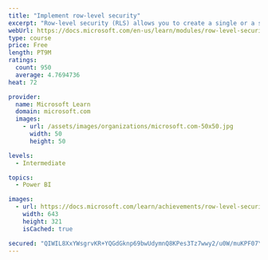 ```yaml
---
title: "Implement row-level security"
excerpt: "Row-level security (RLS) allows you to create a single or a set of reports that targets data for a specific user. In this module, you will learn how to implement RLS by using either a static or dynamic method and how Microsoft Power BI simplifies testing RLS in Power BI Desktop and Power BI service."
webUrl: https://docs.microsoft.com/en-us/learn/modules/row-level-security-power-bi/
type: course
price: Free
length: PT9M
ratings:
  count: 950
  average: 4.7694736
heat: 72

provider:
  name: Microsoft Learn
  domain: microsoft.com
  images:
    - url: /assets/images/organizations/microsoft.com-50x50.jpg
      width: 50
      height: 50

levels:
  - Intermediate

topics:
  - Power BI

images:
  - url: https://docs.microsoft.com/learn/achievements/row-level-security-power-bi-social.png
    width: 643
    height: 321
    isCached: true

secured: "QIWIL8XxYWsgrvKR+YQGdGknp69bwUdymnQ8KPes3Tz7wwy2/u0W/muKPF07YJgnvLybiTKxNCApByqWWDT5r0UhVpCVjfv8Q78LHDlXPN445JtfJySJ0SkSc4rHkygjL/E7AH72WZeRiTIYemcrxhfKEVKjBVbssd66BGCjSqnPRX+2H27V3OdvXszVyISvJElbplC5wqOFH9pXYJnvkBY9QbGQblcaFZaZG2/mTjGbNLaTRlZUenFJPAizJdGR7NYa6L6Gbv9LJWTjsYehhfMgBJjWPZsPB2C8JA6QC/vwuTXSLO8vCQTd53xlN+MDvMzytKgKU69sESHm19j+xAS9rkm6tEIJTTW/GaLAH3+yuJAECrcxiJHMoDur88EvT94qeZLLnRQbac78AGbD9+TKetUpHzBc/6EDhlqiUhQ=;nRcwSC6ON8l45bWdQncjPw=="
---
```


